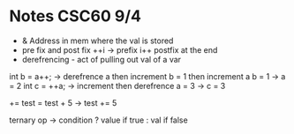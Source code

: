 # Notes CSC60 9/4 

- & Address in mem where the val is stored
- pre fix and post fix ++i -> prefix i++ postfix at the end 
- derefrencing - act of pulling out val of a var

int b = a++; -> derefrence a then increment b = 1 then increment a b = 1 -> a = 2
int c = ++a; -> increment then derefrence a = 3 -> c = 3 

+= test = test + 5 -> test += 5

ternary op -> condition ? value if true : val if false






